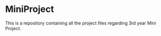 # MiniProject
This is a repository containing all the project files regarding 3rd year Mini Project.

